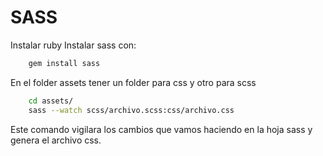 # SASS
Instalar ruby
Instalar sass con:
```bash
    gem install sass
```
En el folder assets tener un folder para css y otro para scss

```bash
    cd assets/
    sass --watch scss/archivo.scss:css/archivo.css
```
Este comando vigilara los cambios que vamos haciendo en la hoja sass y genera el archivo css.